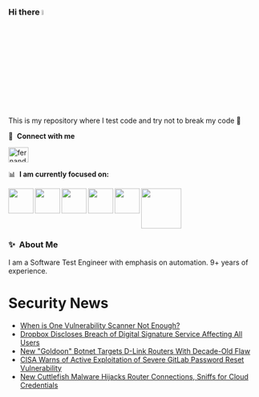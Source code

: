 ### Hi there <a href="https://www.gautamkrishnar.com/"><img src="https://media.giphy.com/media/hvRJCLFzcasrR4ia7z/giphy.gif" width="5%"></a>
This is my repository where I test code and try not to break my code :rofl:

🔗 &nbsp;**Connect with me**
<p align="left">
<a href="https://linkedin.com/in/fernandorlcruz" target="blank"><img align="center" src="https://raw.githubusercontent.com/rahuldkjain/github-profile-readme-generator/master/src/images/icons/Social/linked-in-alt.svg" alt="fernando cruz" height="30" width="40" /></a>
  
📊 &nbsp;**I am currently focused on:**

<img align="left" width='50' height='50' src="https://cdn.jsdelivr.net/gh/devicons/devicon/icons/python/python-original-wordmark.svg" />
<img align="left" width='50' height='50' src="https://cdn.jsdelivr.net/gh/devicons/devicon/icons/csharp/csharp-original.svg" />
<img align="left" width='50' height='50' src="https://cdn.jsdelivr.net/gh/devicons/devicon/icons/jenkins/jenkins-original.svg" />
<img align="left" width='50' height='50' src="https://specflow.org/wp-content/uploads/2021/05/SpecFlow-Icon.png" />
<img align="left" width='50' height='50' src="https://www.svgrepo.com/show/306098/githubactions.svg" />
<img width='80' height='80' src="https://cdn2.vectorstock.com/i/1000x1000/64/81/security-testing-concept-icon-safety-audit-key-vector-29166481.jpg" />
          
          
  
### ✨&nbsp; About Me

I am a Software Test Engineer with emphasis on automation. 9+ years of experience.

# Security News
<!-- BLOG-POST-LIST:START -->
- [When is One Vulnerability Scanner Not Enough?](https://thehackernews.com/2024/05/when-is-one-vulnerability-scanner-not.html)
- [Dropbox Discloses Breach of Digital Signature Service Affecting All Users](https://thehackernews.com/2024/05/dropbox-discloses-breach-of-digital.html)
- [New &quot;Goldoon&quot; Botnet Targets D-Link Routers With Decade-Old Flaw](https://thehackernews.com/2024/05/new-goldoon-botnet-targets-d-link.html)
- [CISA Warns of Active Exploitation of Severe GitLab Password Reset Vulnerability](https://thehackernews.com/2024/05/cisa-warns-of-active-exploitation-of.html)
- [New Cuttlefish Malware Hijacks Router Connections, Sniffs for Cloud Credentials](https://thehackernews.com/2024/05/new-cuttlefish-malware-hijacks-router.html)
<!-- BLOG-POST-LIST:END -->

